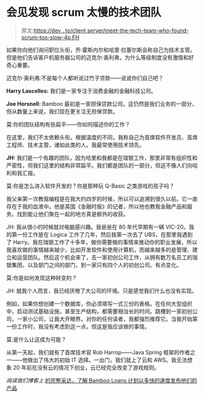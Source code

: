# 会见发现 scrum 太慢的技术团队

> 原文:[https://dev . to/client server/meet-the-tech-team-who-found-scrum-too-slow-4p FH](https://dev.to/clientserver/meet-the-tech-team-who-finds-scrum-too-slow-4pfh)

如果你向他们询问职位头衔，乔·霍斯内尔和哈里·拉塞尔斯会称自己为技术主管。但是他们告诉客户机服务器公司的迈克尔·奥利弗，为什么等级制度没有激情和好奇心重要。

迈克尔·奥利弗:不是每个人都听说过竹子贷款——说说你们自己吧？

**Harry Lascelles:** 我们是一家专注于消费金融的金融科技公司。

**Joe Horsnell:** Bamboo 最初是一家担保贷款公司，这仍然是我们业务的一部分，但从数量上来说，我们现在更关注无担保贷款。

莫:你的团队结构有些扁平——你如何描述你的工作？

在这里，我们不太依赖头衔。根据温度的不同，我称自己为首席软件开发员、首席工程师、技术主管，诸如此类的人。我最常使用技术领先。

**JH:** 我们是一个有趣的团队，因为哈里和我都是在瑞银工作，那里非常有组织性和严密性，但我们这里的结构非常扁平。我们都是团队的一部分，但这不像人们向哈利和我汇报。

莫:你是怎么进入软件开发的？你是那种玩 Q-Basic 之类游戏的孩子吗？

我父亲第一次教我编程是在我大约四岁的时候，所以可以追溯到很久以前。它一直存在于我的血液中。他是英国《金融时报》的记者，所以他也教我金融产品和服务。找到能让他们聚在一起的地方真是额外的收获。

JH: 我从很小的时候就对电脑感兴趣。我爸爸在 80 年代早期有一辆 VIC-20。我的第一份工作是在 Logica 工作了几年，然后我第一次去了 UBS，在那里我遇到了 Harry。我在瑞银工作了十多年，做你需要做的事情来推动你的职业发展，所以我喜欢做的事情越来越少，比如开发软件和使用计算机，而越来越多的是管理、建立和运营团队。然后这个机会来了，去一家初创公司工作，从拥有数万名员工的瑞银集团，以及部门之间的部门，到一家只有四个人的初创公司。有点变化。

莫:你是如何发现这种转变的？

JH: 就我个人而言，我已经厌倦了大公司的环境。只是感觉我们什么也没有实现。

例如，如果你想创建一个数据库，你必须填写一式三份的表格。在任何大型组织中，启动测试基础设施，甚至生产结构，都需要相当长的时间。跳槽到一家初创公司，一家小公司，让我大开眼界。对你的任何读者，我都强烈推荐它。当我开始第一份工作时，我没有考虑到这一点，但这是我应该做的事情。

莫:是什么让这成为可能？

从第一天起，我们就有了首席技术官 Rob Harrop——Java Spring 框架的作者之一——他做出了伟大的初始 IT 选择。一出门，我们就上了云和 AWS。我无法想象 20 年前在没有云的情况下创业，云已经完全改变了游戏规则。

*阅读我们博客上* [的完整采访，了解 Bamboo Loans 计划以多快的速度发布他们的产品](https://www.client-server.com/blog/2019/07/the-story-scrum-is-too-slow-for-us-dot-how-the-tech-team-at-bamboo-loans-blends-fast-with-smart-coding)